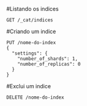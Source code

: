 #Listando os indices

```
GET /_cat/indices
```

#Criando um indice

```
PUT /nome-do-index
{
  "settings": {
    "number_of_shards": 1,
    "number_of_replicas": 0
  }
}
```

#Exclui um indice
```
DELETE /nome-do-index
```